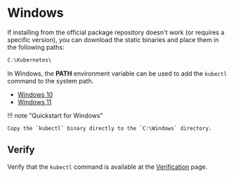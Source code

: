 # Windows
If installing from the official package repository doesn't work (or requires a specific version), you can download the static binaries and place them in the following paths:

```powershell
C:\Kubernetes\
```

In Windows, the **PATH** environment variable can be used to add the `kubectl` command to the system path.
- [Windows 10](https://www.thewindowsclub.com/how-to-add-edit-a-path-variable-in-windows)
- [Windows 11](https://thecategorizer.com/windows/how-to-add-path-and-environment-variables-in-windows/)

!!! note "Quickstart for Windows"

    Copy the `kubectl` binary directly to the `C:\Windows` directory.

## Verify
Verify that the `kubectl` command is available at the [Verification](setup/client-setup/verify.md) page.